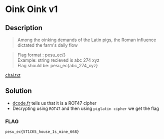 # Oink Oink v1

## Description
> Among the oinking demands of the Latin pigs, the Roman influence dictated the farm's daily flow

> Flag format : pesu_ec{<words seperated by underscore>}  
>Example: string recieved is abc 274 xyz  
> Flag should be: pesu_ec{abc_274_xyz}

[chal.txt](./chal.txt)
## Solution
* [dcode.fr](https://www.dcode.fr/cipher-identifier) tells us that it is a ROT47 cipher
* Decrypting using `ROT47` and then using `piglatin cipher` we get the flag

### FLAG
```
pesu_ec{5T1CK5_house_1s_mine_668}
```